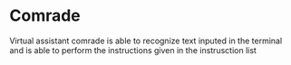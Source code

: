 # Comrade
Virtual assistant
comrade is able to recognize text inputed in the terminal and is able to perform the
instructions given in the instrusction list
